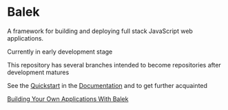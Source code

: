 # **Balek**
A framework for building and deploying full stack JavaScript web applications.
  
Currently in early development stage

This repository has several branches intended to become repositories after development matures

See the [Quickstart](./docs/quickstart.md) in the [Documentation](./docs/README.md) and to get further acquainted

[Building Your Own Applications With Balek](./docs/composing.md)